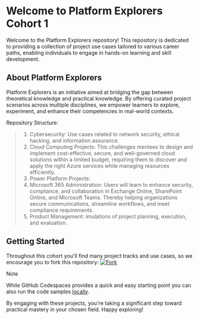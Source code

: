 # Welcome to Platform Explorers Cohort 1

Welcome to the Platform Explorers repository! This repository is dedicated to providing a collection of project use cases tailored to various career paths, enabling individuals to engage in hands-on learning and skill development.

## About Platform Explorers
Platform Explorers is an initiative aimed at bridging the gap between theoretical knowledge and practical knowledge. By offering curated project scenarios across multiple disciplines, we empower learners to explore, experiment, and enhance their competencies in real-world contexts.​

Repository Structure:
> 1. Cybersecurity:  Use cases related to network security, ethical hacking, and information assurance.​
> 2. Cloud Computing Projects: This challenges mentees to design and implement cost-effective, secure, and well-governed cloud solutions within a limited budget, requiring them to discover and apply the right Azure services while managing resources efficiently.
> 3. Power Platform Projects: 
> 4. Microsoft 365 Administration: Users will learn to enhance security, compliance, and collaboration in Exchange Online, SharePoint Online, and Microsoft Teams. Thereby helping organizations secure communications, streamline workflows, and meet compliance requirements.
> 5. Product Management:  imulations of project planning, execution, and evaluation.

## Getting Started
 
Throughout this cohort you'll find many project tracks and use cases, so we encourage you to fork this repository:
 [![Fork](https://img.shields.io/badge/Fork-Repository-blue?style=flat-square)](https://github.com/PlatformExplorers/Platform-Explorers-Cohort-1/fork)




> [!NOTE]
>
> While GitHub Codespaces provides a quick and easy starting point you can also run the code samples [locally](./setup/README.md#option-2--running-the-app-locally).
>
> 
>  

By engaging with these projects, you're taking a significant step toward practical mastery in your chosen field. Happy exploring!​


